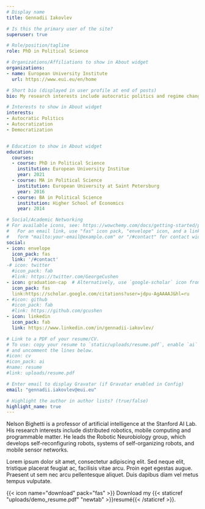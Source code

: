 ```yaml
---
# Display name
title: Gennadii Iakovlev

# Is this the primary user of the site?
superuser: true

# Role/position/tagline
role: PhD in Political Science

# Organizations/Affiliations to show in About widget
organizations:
- name: European University Institute
  url: https://www.eui.eu/en/home

# Short bio (displayed in user profile at end of posts)
bio: My research interests include autocratic politics and regime change.

# Interests to show in About widget
interests:
- Autocratic Politics
- Autocratization
- Democratization


# Education to show in About widget
education:
  courses:
  - course: PhD in Political Science
    institution: European University Institue
    year: 2021
  - course: MA in Political Science
    institution: European University at Saint Petersburg
    year: 2016
  - course: BA in Political Science
    institution: Higher School of Economics
    year: 2014

# Social/Academic Networking
# For available icons, see: https://wowchemy.com/docs/getting-started/page-builder/#icons
#   For an email link, use "fas" icon pack, "envelope" icon, and a link in the
#   form "mailto:your-email@example.com" or "/#contact" for contact widget.
social:
- icon: envelope
  icon_pack: fas
  link: '/#contact'
-# icon: twitter
  #icon_pack: fab
  #link: https://twitter.com/GeorgeCushen
- icon: graduation-cap  # Alternatively, use `google-scholar` icon from `ai` icon pack
  icon_pack: fas
  link:https://scholar.google.com/citations?user=jdpu-AgAAAAJ&hl=ru
- #icon: github
  #icon_pack: fab
  #link: https://github.com/gcushen
- icon: linkedin
  icon_pack: fab
  link: https://www.linkedin.com/in/gennadii-iakovlev/

# Link to a PDF of your resume/CV.
# To use: copy your resume to `static/uploads/resume.pdf`, enable `ai` icons in `params.toml`, 
# and uncomment the lines below.
#icon: cv
#icon_pack: ai
#name: resume
#link: uploads/resume.pdf

# Enter email to display Gravatar (if Gravatar enabled in Config)
email: "gennadii.iakovlev@eui.eu"

# Highlight the author in author lists? (true/false)
highlight_name: true
---
```


Nelson Bighetti is a professor of artificial intelligence at the Stanford AI Lab. His research interests include distributed robotics, mobile computing and programmable matter. He leads the Robotic Neurobiology group, which develops self-reconfiguring robots, systems of self-organizing robots, and mobile sensor networks.

Lorem ipsum dolor sit amet, consectetur adipiscing elit. Sed neque elit, tristique placerat feugiat ac, facilisis vitae arcu. Proin eget egestas augue. Praesent ut sem nec arcu pellentesque aliquet. Duis dapibus diam vel metus tempus vulputate.

{{< icon name="download" pack="fas" >}} Download my {{< staticref "uploads/demo_resume.pdf" "newtab" >}}resumé{{< /staticref >}}.

